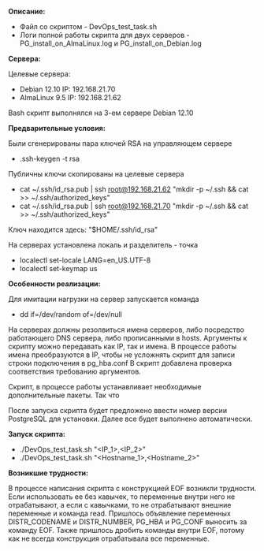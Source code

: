 **Описание:**
- Файл со скриптом - DevOps_test_task.sh
- Логи полной работы скрипта для двух серверов - PG_install_on_AlmaLinux.log и PG_install_on_Debian.log

**Сервера:**

Целевые сервера:
- Debian 12.10	IP: 192.168.21.70
- AlmaLinux 9.5	IP: 192.168.21.62

Bash скрипт выполнялся на 3-ем сервере Debian 12.10

**Предварительные условия:**

Были сгенерированы пара ключей RSA на управляющем сервере
- .ssh-keygen -t rsa

Публичны ключи скопированы на целевые сервера
- cat ~/.ssh/id_rsa.pub | ssh root@192.168.21.62 "mkdir -p ~/.ssh && cat >> ~/.ssh/authorized_keys"
- cat ~/.ssh/id_rsa.pub | ssh root@192.168.21.70 "mkdir -p ~/.ssh && cat >> ~/.ssh/authorized_keys"

Ключ находится здесь:
"$HOME/.ssh/id_rsa"

На серверах установлена локаль и разделитель - точка
- localectl set-locale LANG=en_US.UTF-8
- localectl set-keymap us

**Особенности реализации:**

Для имитации нагрузки на сервер запускается команда
- dd if=/dev/random of=/dev/null

На серверах должны резолвиться имена серверов, либо посредство работающего DNS сервера, либо прописанными в hosts.
Аргументы к скрипту можно передавать как IP, так и имена. В процессе работы имена преобразуются в IP, чтобы не усложнять скрипт для записи строки подключения в pg_hba.conf
В скрипт добавлена проверка соответствия требованию аргументов.

Скрипт, в процессе работы устанавливает необходимые дополнительные пакеты. Так что 

После запуска скрипта будет предложено ввести номер версии PostgreSQL для установки. Далее все будет выполнено автоматически.

**Запуск скрипта:**
- ./DevOps_test_task.sh "<IP_1>,<IP_2>"
- ./DevOps_test_task.sh "<Hostname_1>,<Hostname_2>"

**Возникшие трудности:**

В процессе написания скрипта с конструкцией EOF возникли трудности. Если использовать ее без кавычек, то переменные внутри него не отрабатывают,
а если с кавычками, то не отрабатывают внешние переменные и команда read. Пришлось объявление переменных DISTR_CODENAME и DISTR_NUMBER, PG_HBA и PG_CONF выносить за команду EOF.
Также пришлось дробить команды внутри EOF, потому как не всегда конструкция отрабатывала все переменные.
